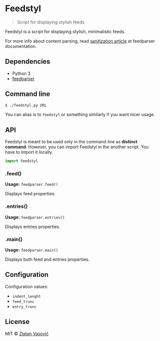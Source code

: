 # Feedstyl

> Script for displaying stylish feeds

Feedstyl is a script for displaying stylish, minimalistic feeds.

For more info about content parsing, read
[sanitization article](http://pythonhosted.org/feedparser/html-sanitization.html)
at feedparser documentation.

## Dependencies

- Python 3
- [feedparser](http://code.google.com/p/feedparser/)

## Command line

```bash
$ ./feedstyl.py URL
```

You can alias is to `feedstyl` or something similarly if you want nicer usage.

## API

Feedstyl is meant to be used only in the command line as **distinct command**.
However, you can import Feedstyl in the another script. You have to import it
locally.

```py
import feedstyl
```

### .feed()

**Usage:** `feedparser.feed()`

Displays feed properties.

### .entries()

**Usage:** `feedparser.entries()`

Displays entries properties.

### .main()

**Usage:** `feedparser.main()`

Displays both feed and entries properties.

## Configuration

Configuration values:

- `indent_lenght`
- `feed_trunc`
- `entry_trunc`

## License

MIT &copy; [Zlatan Vasović](https://github.com/ZDroid)
